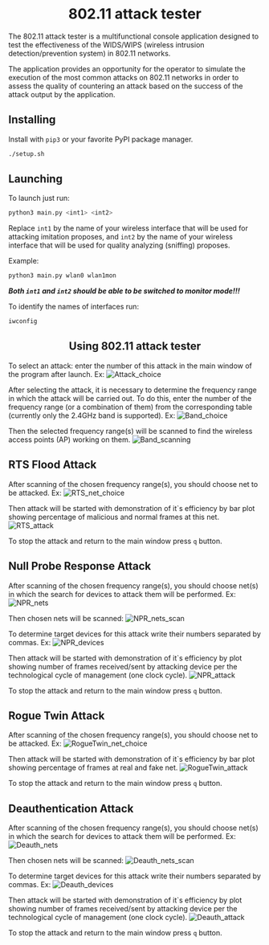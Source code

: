 <h1 align=center>802.11 attack tester</h1>

The 802.11 attack tester is a multifunctional console application designed 
to test the effectiveness of the WIDS/WIPS (wireless intrusion detection/prevention system)
in 802.11 networks.

The application provides an opportunity for the operator to simulate the execution 
of the most common attacks on 802.11 networks in order to assess the quality 
of countering an attack based on the success of the attack output by the application.

## Installing

Install with `pip3` or your favorite PyPI package manager.

```sh
./setup.sh
```

## Launching

To launch just run:
```sh
python3 main.py <int1> <int2>
````
Replace `int1` by the name of your wireless interface that will be used for attacking imitation proposes,
and `int2` by the name of your wireless interface that will be used for quality analyzing (sniffing) proposes.

Example:
```sh
python3 main.py wlan0 wlan1mon
````

<b><i>Both `int1` and `int2` should be able to be switched to monitor mode!!!</b></i>

To identify the names of interfaces run:
```sh
iwconfig
````

<h2 align=center>Using 802.11 attack tester</h2>

To select an attack: enter the number of this attack in the main window of the program after launch. Ex:
![Attack_choice](imgs%2Fmain_window.png)

After selecting the attack, 
it is necessary to determine the frequency range in which the attack will be carried out. 
To do this, enter the number of the frequency range (or a combination of them) from the corresponding table 
(currently only the 2.4GHz band is supported). Ex:
![Band_choice](imgs%2Fband_choice.png)

Then the selected frequency range(s) will be scanned to find the wireless access points (AP) working on them.
![Band_scanning](imgs%2Fband_scanning.png)

## RTS Flood Attack

After scanning of the chosen frequency range(s), you should choose net to be attacked. Ex:
![RTS_net_choice](imgs%2Frts_net_choice.png)

Then attack will be started with demonstration of it`s efficiency by bar plot showing
percentage of malicious and normal frames at this net.
![RTS_attack](imgs%2Frts_attack.png)

To stop the attack and return to the main window press `q` button.

## Null Probe Response Attack

After scanning of the chosen frequency range(s), 
you should choose net(s) in which the search for devices to attack them will be performed. Ex:
![NPR_nets](imgs%2Fnpr_nets.png)

Then chosen nets will be scanned:
![NPR_nets_scan](imgs%2Fnpr_nets_scan.png)

To determine target devices for this attack write their numbers separated by commas. Ex:
![NPR_devices](imgs%2Fnpr_devices.png)

Then attack will be started with demonstration of it`s efficiency by plot showing
number of frames received/sent by attacking device per the technological cycle of management (one clock cycle).
![NPR_attack](imgs%2Fnpr_attack.png)

To stop the attack and return to the main window press `q` button.

## Rogue Twin Attack
After scanning of the chosen frequency range(s), you should choose net to be attacked. Ex:
![RogueTwin_net_choice](imgs%2Frogue_twin_net.png)


Then attack will be started with demonstration of it`s efficiency by bar plot showing
percentage of frames at real and fake net.
![RogueTwin_attack](imgs%2Frogue_twin_attack.png)

To stop the attack and return to the main window press `q` button.

## Deauthentication Attack

After scanning of the chosen frequency range(s), 
you should choose net(s) in which the search for devices to attack them will be performed. Ex:
![Deauth_nets](imgs%2Fdeauth_nets.png)

Then chosen nets will be scanned:
![Deauth_nets_scan](imgs%2Fdeauth_nets_scan.png)

To determine target devices for this attack write their numbers separated by commas. Ex:
![Deauth_devices](imgs%2Fdeauth_devices.png)

Then attack will be started with demonstration of it`s efficiency by plot showing
number of frames received/sent by attacking device per the technological cycle of management (one clock cycle).
![Deauth_attack](imgs%2Fdeauth_attack.png)

To stop the attack and return to the main window press `q` button.
